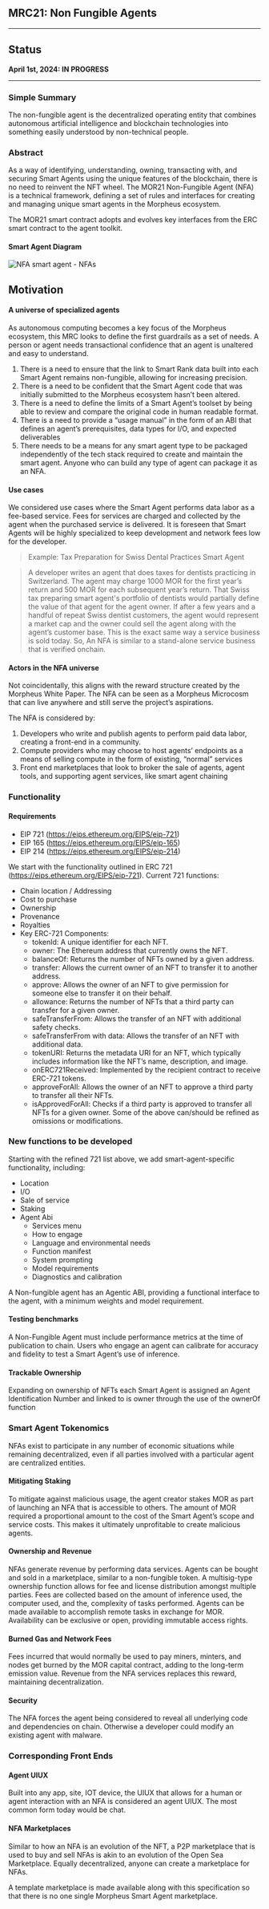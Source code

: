 ## MRC21: Non Fungible Agents

---

## Status
**April 1st, 2024: IN PROGRESS**

--- 

### Simple Summary
The non-fungible agent is the decentralized operating entity that combines autonomous artificial intelligence and blockchain technologies into something easily understood by non-technical people.


### Abstract
As a way of identifying, understanding, owning, transacting with, and securing Smart Agents using the unique features of the blockchain, there is no need to reinvent the NFT wheel. The MOR21 Non-Fungible Agent (NFA) is a technical framework, defining a set of rules and interfaces for creating and managing unique smart agents in the Morpheus ecosystem.

The MOR21 smart contract adopts and evolves key interfaces from the ERC smart contract to the agent toolkit.

#### Smart Agent Diagram

![NFA smart agent - NFAs](https://github.com/MorpheusAIs/MRC/assets/76454555/a1b0a131-d021-4301-a94c-c486e93c9be8)

## Motivation
#### A universe of specialized agents
As autonomous computing becomes a key focus of the Morpheus ecosystem, this MRC looks to define the first guardrails as a set of needs.  A person or agent needs transactional confidence that an agent is unaltered and easy to understand.
1. There is a need to ensure that the link to Smart Rank data built into each Smart Agent remains non-fungible, allowing for increasing precision.
2. There is a need to be confident that the Smart Agent code that was initially submitted to the Morpheus ecosystem hasn’t been altered.
3. There is a need to define the limits of a Smart Agent’s toolset by being able to review and compare the original code in human readable format. 
4. There is a need to provide a “usage manual” in the form of an ABI that defines an agent’s prerequisites, data types for I/O, and expected deliverables
5. There needs to be a means for any smart agent type to be packaged independently of the tech stack required to create and maintain the smart agent.  Anyone who can build any type of agent can package it as an NFA.

#### Use cases
We considered use cases where the Smart Agent performs data labor as a fee-based service.  Fees for services are charged and collected by the agent when the purchased service is delivered. It is foreseen that Smart Agents will be highly specialized to keep development and network fees low for the developer.


> Example:  Tax Preparation for Swiss Dental Practices Smart Agent

> A developer writes an agent that does taxes for dentists practicing in Switzerland. The agent may charge 1000 MOR for the first year’s return and 500 MOR for each subsequent year’s return. That Swiss tax preparing smart agent's portfolio of dentists would partially define the value of that agent for the agent owner. If after a few years and a handful of repeat Swiss dentist customers, the agent would represent a market cap and the owner could sell the agent along with the agent’s customer base. This is the exact same way a service business is sold today. So, An NFA is similar to a stand-alone service business that is verified onchain.

#### Actors in the NFA universe
Not coincidentally, this aligns with the reward structure created by the Morpheus White Paper.  The NFA can be seen as a Morpheus Microcosm that can live anywhere and still serve the project’s aspirations. 

The NFA is considered by:
1. Developers who write and publish agents to perform paid data labor, creating a front-end in a community. 
2. Compute providers who may choose to host agents’ endpoints as a means of selling compute in the form of existing, “normal” services
3. Front end marketplaces that look to broker the sale of agents, agent tools, and supporting agent services, like smart agent chaining

### Functionality

#### Requirements
 - EIP 721 (https://eips.ethereum.org/EIPS/eip-721)
 - EIP 165 (https://eips.ethereum.org/EIPS/eip-165)
 - EIP 214 (https://eips.ethereum.org/EIPS/eip-214)

We start with the functionality outlined in ERC 721 (https://eips.ethereum.org/EIPS/eip-721). Current 721 functions:
 - Chain location / Addressing
 - Cost to purchase 
 - Ownership
 - Provenance 
 - Royalties 
 - Key ERC-721 Components:
   - tokenId: A unique identifier for each NFT.
   - owner: The Ethereum address that currently owns the NFT.
   - balanceOf: Returns the number of NFTs owned by a given address.
   - transfer: Allows the current owner of an NFT to transfer it to another address.
   - approve: Allows the owner of an NFT to give permission for someone else to transfer it on their behalf.
   - allowance: Returns the number of NFTs that a third party can transfer for a given owner.
   - safeTransferFrom: Allows the transfer of an NFT with additional safety checks.
   - safeTransferFrom with data: Allows the transfer of an NFT with additional data.
   - tokenURI: Returns the metadata URI for an NFT, which typically includes information like the NFT’s name, description, and image.
   - onERC721Received: Implemented by the recipient contract to receive ERC-721 tokens.
   - approveForAll: Allows the owner of an NFT to approve a third party to transfer all their NFTs.
   - isApprovedForAll: Checks if a third party is approved to transfer all NFTs for a given owner.
Some of the above can/should be refined as omissions or modifications.  

### New functions to be developed
Starting with the refined 721 list above, we add smart-agent-specific functionality, including: 
 - Location
 - I/O 
 - Sale of service
 - Staking
 - Agent Abi
   - Services menu
   - How to engage
   - Language and environmental needs
   - Function manifest
   - System prompting
   - Model requirements
   - Diagnostics and calibration 

A Non-fungible agent has an Agentic ABI, providing a functional interface to the agent, with a minimum weights and model requirement.  

#### Testing benchmarks
A Non-Fungible Agent must include performance metrics at the time of publication to chain.  Users who engage an agent can calibrate for accuracy and fidelity to test a Smart Agent’s use of inference.

#### Trackable Ownership
Expanding on ownership of NFTs each Smart Agent is assigned an Agent Identification Number and linked to is owner through the use of the ownerOf function 

### Smart Agent Tokenomics
NFAs exist to participate in any number of economic situations while remaining decentralized, even if all parties involved with a particular agent are centralized entities.  

#### Mitigating Staking
To mitigate against malicious usage, the agent creator stakes MOR as part of launching an NFA that is accessible to others.  The amount of MOR required a proportional amount to the cost of the Smart Agent’s scope and service costs.  This makes it ultimately unprofitable to create malicious agents.

#### Ownership and Revenue
NFAs generate revenue by performing data services.
Agents can be bought and sold in a marketplace, similar to a non-fungible token.  A multisig-type ownership function allows for fee and license distribution amongst multiple parties. Fees are collected based on the amount of inference used, the computer used, and the, complexity of tasks performed.  Agents can be made available to accomplish remote tasks in exchange for MOR.  Availability can be exclusive or open, providing immutable access rights.

#### Burned Gas and Network Fees
Fees incurred that would normally be used to pay miners, minters, and nodes get burned by the MOR capital contract, adding to the long-term emission value.  Revenue from the NFA services replaces this reward, maintaining decentralization. 

#### Security
The NFA forces the agent being considered to reveal all underlying code and dependencies on chain.  Otherwise a developer could modify an existing agent with malware. 

### Corresponding Front Ends
#### Agent UIUX
Built into any app, site, IOT device, the UIUX that allows for a human or agent interaction with an NFA is considered an agent UIUX.  The most common form today would be chat.

#### NFA Marketplaces
Similar to how an NFA is an evolution of the NFT, a P2P marketplace that is used to buy and sell NFAs is akin to an evolution of the Open Sea Marketplace.  Equally decentralized, anyone can create a marketplace for NFAs. 

A template marketplace is made available along with this specification so that there is no one single Morpheus Smart Agent marketplace.


 

